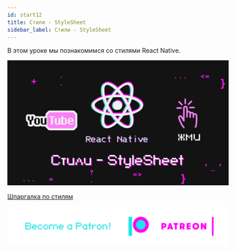 ```yaml
---
id: start12
title: Стили - StyleSheet
sidebar_label: Стили - StyleSheet
---
```

В этом уроке мы познакомимся со стилями React Native.

[![Стили(StyleSheet)](/img/start/12.gif)](https://youtu.be/vZpjqARPhFA)

[Шпаргалка по стилям](https://github.com/vhpoet/react-native-styling-cheat-sheet)

[![Become a Patron!](/img/logo/patreon.png)](https://www.patreon.com/bePatron?u=31769291)
